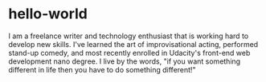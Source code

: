 hello-world
===========

I am a freelance writer and technology enthusiast that is working hard to develop new skills. I've learned the art of improvisational acting, performed stand-up comedy, and most recently enrolled in Udacity's front-end web development nano degree. I live by the words, "if you want something different in life then you have to do something different!"
